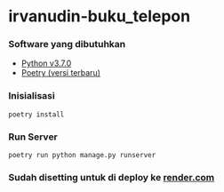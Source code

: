 # irvanudin-buku_telepon

### Software yang dibutuhkan

- [Python v3.7.0](https://www.python.org/downloads/release/python-370)
- [Poetry (versi terbaru)](https://python-poetry.org)

### Inisialisasi

```
poetry install
```

### Run Server

```
poetry run python manage.py runserver
```

### Sudah disetting untuk di deploy ke [render.com](https://render.com)
